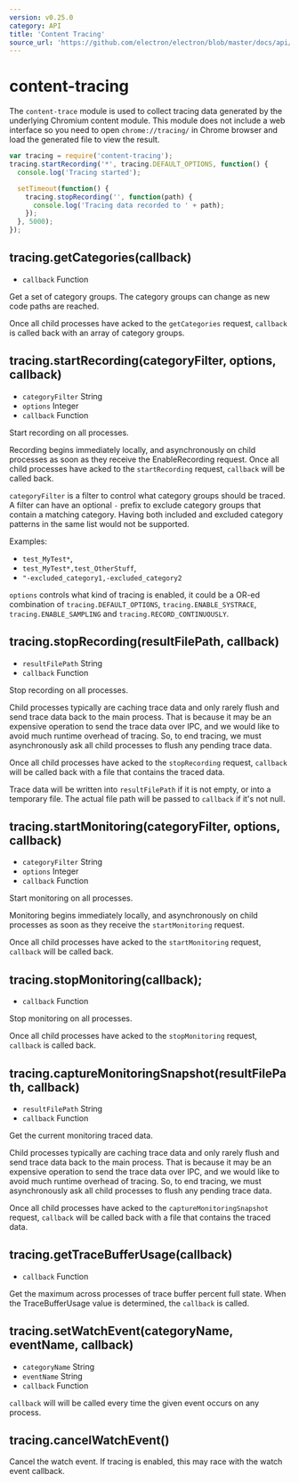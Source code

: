 ```yaml
---
version: v0.25.0
category: API
title: 'Content Tracing'
source_url: 'https://github.com/electron/electron/blob/master/docs/api/content-tracing.md'
---
```


# content-tracing

The `content-trace` module is used to collect tracing data generated by the
underlying Chromium content module. This module does not include a web interface
so you need to open `chrome://tracing/` in Chrome browser and load the generated
file to view the result.

```javascript
var tracing = require('content-tracing');
tracing.startRecording('*', tracing.DEFAULT_OPTIONS, function() {
  console.log('Tracing started');

  setTimeout(function() {
    tracing.stopRecording('', function(path) {
      console.log('Tracing data recorded to ' + path);
    });
  }, 5000);
});
```

## tracing.getCategories(callback)

* `callback` Function

Get a set of category groups. The category groups can change as new code paths
are reached.

Once all child processes have acked to the `getCategories` request, `callback`
is called back with an array of category groups.

## tracing.startRecording(categoryFilter, options, callback)

* `categoryFilter` String
* `options` Integer
* `callback` Function

Start recording on all processes.

Recording begins immediately locally, and asynchronously on child processes
as soon as they receive the EnableRecording request. Once all child processes
have acked to the `startRecording` request, `callback` will be called back.

`categoryFilter` is a filter to control what category groups should be
traced. A filter can have an optional `-` prefix to exclude category groups
that contain a matching category. Having both included and excluded
category patterns in the same list would not be supported.

Examples:

* `test_MyTest*`,
* `test_MyTest*,test_OtherStuff`,
* `"-excluded_category1,-excluded_category2`

`options` controls what kind of tracing is enabled, it could be a OR-ed
combination of `tracing.DEFAULT_OPTIONS`, `tracing.ENABLE_SYSTRACE`,
`tracing.ENABLE_SAMPLING` and `tracing.RECORD_CONTINUOUSLY`.

## tracing.stopRecording(resultFilePath, callback)

* `resultFilePath` String
* `callback` Function

Stop recording on all processes.

Child processes typically are caching trace data and only rarely flush and send
trace data back to the main process. That is because it may be an expensive
operation to send the trace data over IPC, and we would like to avoid much
runtime overhead of tracing. So, to end tracing, we must asynchronously ask all
child processes to flush any pending trace data.

Once all child processes have acked to the `stopRecording` request, `callback`
will be called back with a file that contains the traced data.

Trace data will be written into `resultFilePath` if it is not empty, or into a
temporary file. The actual file path will be passed to `callback` if it's not
null.

## tracing.startMonitoring(categoryFilter, options, callback)

* `categoryFilter` String
* `options` Integer
* `callback` Function

Start monitoring on all processes.

Monitoring begins immediately locally, and asynchronously on child processes as
soon as they receive the `startMonitoring` request.

Once all child processes have acked to the `startMonitoring` request,
`callback` will be called back.

## tracing.stopMonitoring(callback);

* `callback` Function

Stop monitoring on all processes.

Once all child processes have acked to the `stopMonitoring` request, `callback`
is called back.

## tracing.captureMonitoringSnapshot(resultFilePath, callback)

* `resultFilePath` String
* `callback` Function

Get the current monitoring traced data.

Child processes typically are caching trace data and only rarely flush and send
trace data back to the main process. That is because it may be an expensive
operation to send the trace data over IPC, and we would like to avoid much
runtime overhead of tracing. So, to end tracing, we must asynchronously ask all
child processes to flush any pending trace data.

Once all child processes have acked to the `captureMonitoringSnapshot` request,
`callback` will be called back with a file that contains the traced data.


## tracing.getTraceBufferUsage(callback)

* `callback` Function

Get the maximum across processes of trace buffer percent full state. When the
TraceBufferUsage value is determined, the `callback` is called.

## tracing.setWatchEvent(categoryName, eventName, callback)

* `categoryName` String
* `eventName` String
* `callback` Function

`callback` will will be called every time the given event occurs on any
process.

## tracing.cancelWatchEvent()

Cancel the watch event. If tracing is enabled, this may race with the watch
event callback.
